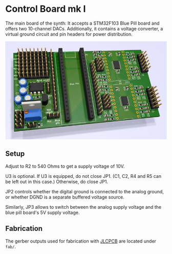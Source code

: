 Control Board mk I
==================

The main board of the synth: It accepts a STM32F103 Blue Pill board and offers
two 10-channel DACs. Additionally, it contains a voltage converter, a virtual
ground circuit and pin headers for power distribution.

![render of the board](../img/mainboard.jpg)

Setup
-----

Adjust to R2 to 540 Ohms to get a supply voltage of 10V.

U3 is optional. If U3 is equipped, do not close JP1. (C1, C2, R4 and R5 can
be left out in this case.) Otherwise, do close JP1.

JP2 controls whether the digital ground is connected to the analog ground, or
whether DGND is a separate buffered voltage source.

Similarly, JP3 allows to switch between the analog supply voltage and the
blue pill board's 5V supply voltage.

Fabrication
-----------

The gerber outputs used for fabrication with [JLCPCB](https://jlcpcb.com) are
located under `fab/`.
